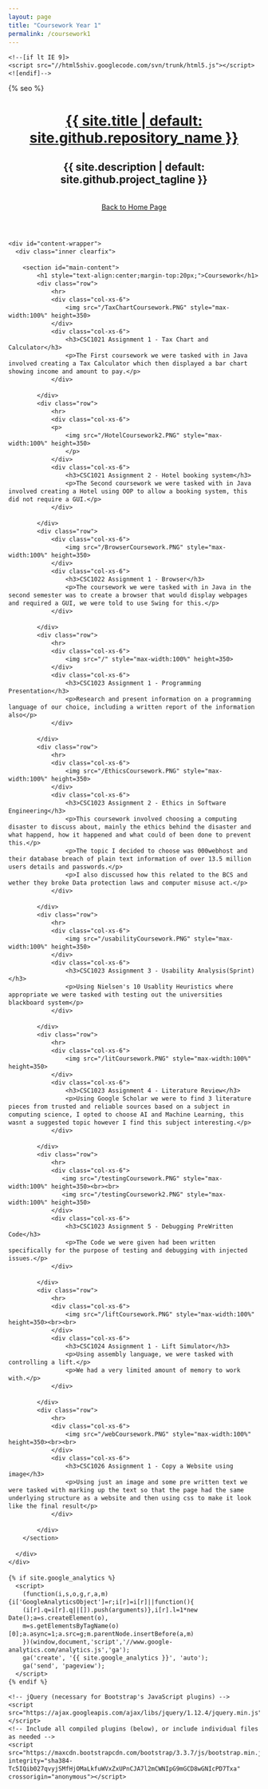```yaml
---
layout: page
title: "Coursework Year 1"
permalink: /coursework1
---
```


<html lang="{{ site.lang | default: "en-US" }}">
  <head>
    <meta charset='utf-8'>
    <meta http-equiv="X-UA-Compatible" content="IE=edge">
    <meta name="viewport" content="width=device-width, initial-scale=1, maximum-scale=1">
    <link rel="stylesheet" href="{{ '/assets/css/style.css?v=' | append: site.github.build_revision | relative_url }}" media="screen" type="text/css">
    <link rel="stylesheet" href="{{ '/assets/css/print.css' | relative_url }}" media="print" type="text/css">
    <!-- Bootstrap -->
    <link href="https://maxcdn.bootstrapcdn.com/bootstrap/3.3.7/css/bootstrap.min.css" rel="stylesheet" integrity="sha384-BVYiiSIFeK1dGmJRAkycuHAHRg32OmUcww7on3RYdg4Va+PmSTsz/K68vbdEjh4u" crossorigin="anonymous">

    <!--[if lt IE 9]>
    <script src="//html5shiv.googlecode.com/svn/trunk/html5.js"></script>
    <![endif]-->

{% seo %}
  </head>

  <body>
    <header>
      <div class="inner">
        <a href="{{ '/' | absolute_url }}">
          <h1>{{ site.title | default: site.github.repository_name }}</h1>
        </a>
        <h2>{{ site.description | default: site.github.project_tagline }}</h2>
        <br>
          <a href="../"><span>Back to Home Page</span></a>
      </div>
    </header>

    <div id="content-wrapper">
      <div class="inner clearfix">

        <section id="main-content">
            <h1 style="text-align:center;margin-top:20px;">Coursework</h1>
            <div class="row">
                <hr>
                <div class="col-xs-6">
                    <img src="/TaxChartCoursework.PNG" style="max-width:100%" height=350>
                </div>
                <div class="col-xs-6">
                    <h3>CSC1021 Assignment 1 - Tax Chart and Calculator</h3>
                    <p>The First coursework we were tasked with in Java involved creating a Tax Calculator which then displayed a bar chart showing income and amount to pay.</p>
                </div>

            </div>
            <div class="row">
                <hr>
                <div class="col-xs-6">
                <p>
                    <img src="/HotelCoursework2.PNG" style="max-width:100%" height=350>
                    </p>
                </div>
                <div class="col-xs-6">
                    <h3>CSC1021 Assignment 2 - Hotel booking system</h3>
                    <p>The Second coursework we were tasked with in Java involved creating a Hotel using OOP to allow a booking system, this did not require a GUI.</p>
                </div>

            </div>
            <div class="row">
                <div class="col-xs-6">
                    <img src="/BrowserCoursework.PNG" style="max-width:100%" height=350>
                </div>
                <div class="col-xs-6">
                    <h3>CSC1022 Assignment 1 - Browser</h3>
                    <p>The coursework we were tasked with in Java in the second semester was to create a browser that would display webpages and required a GUI, we were told to use Swing for this.</p>
                </div>

            </div>
            <div class="row">
                <hr>
                <div class="col-xs-6">
                    <img src="/" style="max-width:100%" height=350>
                </div>
                <div class="col-xs-6">
                    <h3>CSC1023 Assignment 1 - Programming Presentation</h3>
                    <p>Research and present information on a programming language of our choice, including a written report of the information also</p>
                </div>

            </div>
            <div class="row">
                <hr>
                <div class="col-xs-6">
                    <img src="/EthicsCoursework.PNG" style="max-width:100%" height=350>
                </div>
                <div class="col-xs-6">
                    <h3>CSC1023 Assignment 2 - Ethics in Software Engineering</h3>
                    <p>This coursework involved choosing a computing disaster to discuss about, mainly the ethics behind the disaster and what happend, how it happened and what could of been done to prevent this.</p>
                    <p>The topic I decided to choose was 000webhost and their database breach of plain text information of over 13.5 million users details and passwords.</p>
                    <p>I also discussed how this related to the BCS and wether they broke Data protection laws and computer misuse act.</p>
                </div>

            </div>
            <div class="row">
                <hr>
                <div class="col-xs-6">
                    <img src="/usabilityCoursework.PNG" style="max-width:100%" height=350>
                </div>
                <div class="col-xs-6">
                    <h3>CSC1023 Assignment 3 - Usability Analysis(Sprint)</h3>
                    <p>Using Nielsen's 10 Usablity Heuristics where appropriate we were tasked with testing out the universities blackboard system</p>
                </div>

            </div>
            <div class="row">
                <hr>
                <div class="col-xs-6">
                    <img src="/litCoursework.PNG" style="max-width:100%" height=350>
                </div>
                <div class="col-xs-6">
                    <h3>CSC1023 Assignment 4 - Literature Review</h3>
                    <p>Using Google Scholar we were to find 3 literature pieces from trusted and reliable sources based on a subject in computing science, I opted to choose AI and Machine Learning, this wasnt a suggested topic however I find this subject interesting.</p>
                </div>

            </div>
            <div class="row">
                <hr>
                <div class="col-xs-6">
                   <img src="/testingCoursework.PNG" style="max-width:100%" height=350><br><br>
                   <img src="/testingCoursework2.PNG" style="max-width:100%" height=350>
                </div>
                <div class="col-xs-6">
                    <h3>CSC1023 Assignment 5 - Debugging PreWritten Code</h3>
                    <p>The Code we were given had been written specifically for the purpose of testing and debugging with injected issues.</p>
                </div>

            </div>
            <div class="row">
                <hr>
                <div class="col-xs-6">
                    <img src="/liftCoursework.PNG" style="max-width:100%" height=350><br><br>
                </div>
                <div class="col-xs-6">
                    <h3>CSC1024 Assignment 1 - Lift Simulator</h3>
                    <p>Using assembly language, we were tasked with controlling a lift.</p>
                    <p>We had a very limited amount of memory to work with.</p>
                </div>

            </div>
            <div class="row">
                <hr>
                <div class="col-xs-6">
                    <img src="/webCoursework.PNG" style="max-width:100%" height=350><br><br>
                </div>
                <div class="col-xs-6">
                    <h3>CSC1026 Assignment 1 - Copy a Website using image</h3>
                    <p>Using just an image and some pre written text we were tasked with marking up the text so that the page had the same underlying structure as a website and then using css to make it look like the final result</p>
                </div>

            </div>
        </section>
        
      </div>
    </div>

    {% if site.google_analytics %}
      <script>
        (function(i,s,o,g,r,a,m){i['GoogleAnalyticsObject']=r;i[r]=i[r]||function(){
        (i[r].q=i[r].q||[]).push(arguments)},i[r].l=1*new Date();a=s.createElement(o),
        m=s.getElementsByTagName(o)[0];a.async=1;a.src=g;m.parentNode.insertBefore(a,m)
        })(window,document,'script','//www.google-analytics.com/analytics.js','ga');
        ga('create', '{{ site.google_analytics }}', 'auto');
        ga('send', 'pageview');
      </script>
    {% endif %}
  </body>
  
    <!-- jQuery (necessary for Bootstrap's JavaScript plugins) -->
    <script src="https://ajax.googleapis.com/ajax/libs/jquery/1.12.4/jquery.min.js"></script>
    <!-- Include all compiled plugins (below), or include individual files as needed -->
    <script src="https://maxcdn.bootstrapcdn.com/bootstrap/3.3.7/js/bootstrap.min.js" integrity="sha384-Tc5IQib027qvyjSMfHjOMaLkfuWVxZxUPnCJA7l2mCWNIpG9mGCD8wGNIcPD7Txa" crossorigin="anonymous"></script>
    
</html>
        

